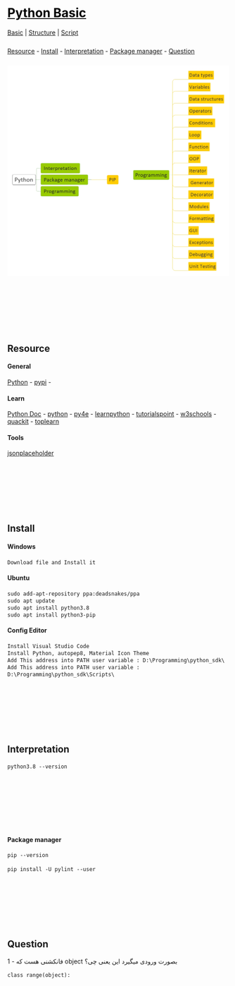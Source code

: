 <style>
.md0{margin-top: 150px;}
.md1{margin-top: 75px;}
.md2{margin-top: 50px;}
.md3{margin-top: 25px;}
.md4{margin-top: 5px;}
.tbl1 td#header{background-color: D1ECCF}
.tbl1 tr#header{background-color: D1ECCF}
</style>


# [<span style="color:black;">Python Basic</span>](Python.md)
[Basic](Python-Basic.md) |
[Structure](Python-Structure.md) | 
[Script](Python-Script.md)


<div class="md3"></div>
<a href="#Resource">Resource</a> - 
<a href="#Install">Install</a> - 
<a href="#Interpretation">Interpretation</a> - 
<a href="#package-manager">Package manager</a> - 
<a href="#Question">Question</a>  






<div class="md3"></div>

![](Python.jpeg)






<div class="md0"></div>

## Resource

#### General

<a href="https://www.python.org/" target="_blank">Python</a> - 
<a href="https://pypi.org/" target="_blank">pypi</a> - 
#### Learn
<a href="https://docs.python.org/3/" target="_blank">Python Doc</a> - 
<a href="https://docs.python.org/3/" target="_blank">python</a> - 
<a href="https://www.py4e.com/lessons" target="_blank">py4e</a> - 
<a href="https://www.learnpython.org/" target="_blank">learnpython</a> - 
<a href="https://www.tutorialspoint.com/python/index.htm" target="_blank">tutorialspoint</a> - 
<a href="https://www.w3schools.com/python/" target="_blank">w3schools</a> - 
<a href="https://www.quackit.com/python/tutorial/" target="_blank">quackit</a> - 
<a href="https://toplearn.com/courses/2150/%D8%A2%D9%85%D9%88%D8%B2%D8%B4-%D8%B1%D8%A7%DB%8C%DA%AF%D8%A7%D9%86-%D9%BE%D8%A7%DB%8C%D8%AA%D9%88%D9%86-(-python-)" target="_blank">toplearn</a>

#### Tools

<a href="https://jsonplaceholder.typicode.com/" target="_blank">jsonplaceholder</a>






<div class="md0"></div>

## Install

#### Windows

	Download file and Install it	

#### Ubuntu	

	sudo add-apt-repository ppa:deadsnakes/ppa
	sudo apt update
	sudo apt install python3.8
	sudo apt install python3-pip	

#### Config Editor

	Install Visual Studio Code		
	Install Python, autopep8, Material Icon Theme
	Add This address into PATH user variable : D:\Programming\python_sdk\	
	Add This address into PATH user variable : D:\Programming\python_sdk\Scripts\





<div class="md0"></div>

## Interpretation
	python3.8 --version






<div class="md0"></div>

#### Package manager
	pip --version
	
	pip install -U pylint --user





<div class="md0"></div>

## Question
1 - فانکشنی هست که object بصورت ورودی میگیرد این یعنی چی؟

	class range(object):
